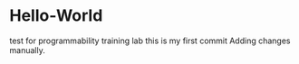 # Hello-World
test for programmability training lab
this is my first commit
Adding changes manually.
